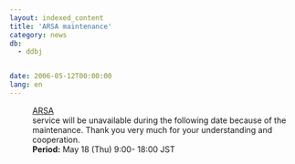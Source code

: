 ```yaml
---
layout: indexed_content
title: 'ARSA maintenance'
category: news
db:
  - ddbj


date: 2006-05-12T00:00:00
lang: en
---
```


<html>
<dd><a href="http://arsa.ddbj.nig.ac.jp/top-e.html">ARSA</a><br> service will be unavailable during the following date because of the<br> maintenance. Thank you very much for your understanding and cooperation.
<dd><b>Period:</b> May 18 (Thu) 9:00- 18:00 JST</dd>
</dd>
</html>
